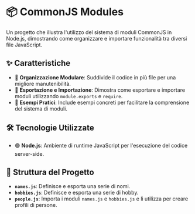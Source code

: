 # 📦 CommonJS Modules

Un progetto che illustra l'utilizzo del sistema di moduli CommonJS in Node.js, dimostrando come organizzare e importare funzionalità tra diversi file JavaScript.

## ✨ Caratteristiche

- 📂 **Organizzazione Modulare**: Suddivide il codice in più file per una migliore manutenibilità.
- 🔄 **Esportazione e Importazione**: Dimostra come esportare e importare moduli utilizzando `module.exports` e `require`.
- 🧩 **Esempi Pratici**: Include esempi concreti per facilitare la comprensione del sistema di moduli.

## 🛠️ Tecnologie Utilizzate

- 🟢 **Node.js**: Ambiente di runtime JavaScript per l'esecuzione del codice server-side.

## 📂 Struttura del Progetto

- **`names.js`**: Definisce e esporta una serie di nomi.
- **`hobbies.js`**: Definisce e esporta una serie di hobby.
- **`people.js`**: Importa i moduli `names.js` e `hobbies.js` e li utilizza per creare profili di persone.